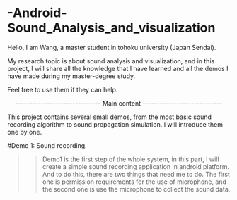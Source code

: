 # -Android-Sound_Analysis_and_visualization

Hello, I am Wang, a master student in tohoku university (Japan Sendai). 
  
My research topic is about sound analysis and visualization, and in this project, I will share all the knowledge that I have learned and all the demos I have made during my master-degree study.   
  
Feel free to use them if they can help.  

<p align="center">------------------------------ Main content ----------------------------</p>
  
This project contains several small demos, from the most basic sound recording algorithm to sound propagation simulation. I will introduce them one by one.  

#Demo 1: Sound recording.  
>>Demo1 is the first step of the whole system, in this part, I will create a simple sound recording application in android platform. And to do this, there are two things that need me to do. The first one is permission requirements for the use of microphone, and the second one is use the microphone to collect the sound data.  
